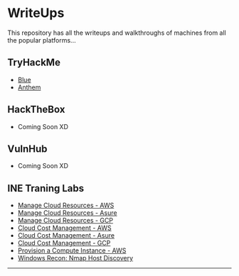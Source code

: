 # WriteUps
This repository has all the writeups and walkthroughs of machines from all the popular platforms... 

## TryHackMe

- [Blue](https://github.com/iabdullah215/WriteUps/blob/main/TryHackMe/thm.Blue.md)
- [Anthem](https://github.com/iabdullah215/WriteUps/blob/main/TryHackMe/thm.Anthem.md)

## HackTheBox

- Coming Soon XD

## VulnHub

- Coming Soon XD

## INE Traning Labs

- [Manage Cloud Resources - AWS](https://github.com/iabdullah215/WriteUps/blob/main/INE/ICCA/ine.icca.lab.01.md)
- [Manage Cloud Resources - Asure](https://github.com/iabdullah215/WriteUps/blob/main/INE/ICCA/ine.icca.lab.03.md)
- [Manage Cloud Resources - GCP](https://github.com/iabdullah215/WriteUps/blob/main/INE/ICCA/ine.icca.lab.02.md)
- [Cloud Cost Management - AWS](https://github.com/iabdullah215/WriteUps/blob/main/INE/ICCA/ine.icca.lab.04.md)
- [Cloud Cost Management - Asure](https://github.com/iabdullah215/WriteUps/blob/main/INE/ICCA/ine.icca.lab.05.md)
- [Cloud Cost Management - GCP](https://github.com/iabdullah215/WriteUps/blob/main/INE/ICCA/ine.icca.lab.06.md)
- [Provision a Compute Instance - AWS](https://github.com/iabdullah215/WriteUps/blob/main/INE/ICCA/ine.icca.lab.07.md)
- [Windows Recon: Nmap Host Discovery](https://github.com/iabdullah215/WriteUps/blob/main/INE/eJPT/ine.ejpt.lab.01md)
---
